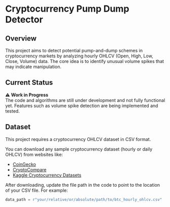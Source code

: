 # Cryptocurrency Pump Dump Detector

## Overview
This project aims to detect potential pump-and-dump schemes in cryptocurrency markets by analyzing hourly OHLCV (Open, High, Low, Close, Volume) data. The core idea is to identify unusual volume spikes that may indicate manipulation.

## Current Status
⚠️ **Work in Progress**  
The code and algorithms are still under development and not fully functional yet. Features such as volume spike detection are being implemented and tested.

## Dataset

This project requires a cryptocurrency OHLCV dataset in CSV format.

You can download any sample cryptocurrency dataset (hourly or daily OHLCV) from websites like:

- [CoinGecko](https://www.coingecko.com/en/api)
- [CryptoCompare](https://min-api.cryptocompare.com/)
- [Kaggle Cryptocurrency Datasets](https://www.kaggle.com/datasets?search=cryptocurrency)

After downloading, update the file path in the code to point to the location of your CSV file. For example:

```python
data_path = r"your/relative/or/absolute/path/to/btc_hourly_ohlcv.csv"


